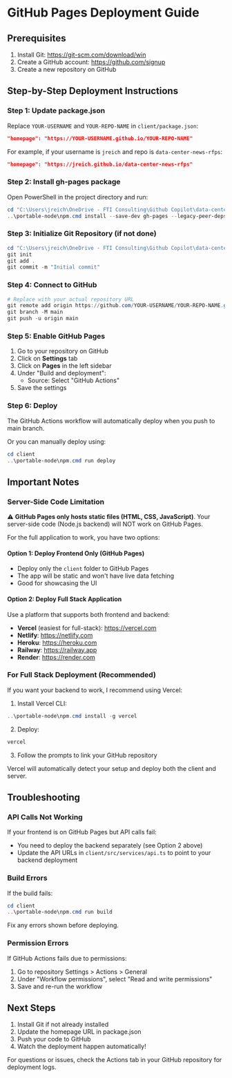 # GitHub Pages Deployment Guide

## Prerequisites
1. Install Git: https://git-scm.com/download/win
2. Create a GitHub account: https://github.com/signup
3. Create a new repository on GitHub

## Step-by-Step Deployment Instructions

### Step 1: Update package.json
Replace `YOUR-USERNAME` and `YOUR-REPO-NAME` in `client/package.json`:
```json
"homepage": "https://YOUR-USERNAME.github.io/YOUR-REPO-NAME"
```

For example, if your username is `jreich` and repo is `data-center-news-rfps`:
```json
"homepage": "https://jreich.github.io/data-center-news-rfps"
```

### Step 2: Install gh-pages package
Open PowerShell in the project directory and run:
```powershell
cd "C:\Users\jreich\OneDrive - FTI Consulting\Github Copilot\data-center-news-rfps\client"
..\portable-node\npm.cmd install --save-dev gh-pages --legacy-peer-deps
```

### Step 3: Initialize Git Repository (if not done)
```powershell
cd "C:\Users\jreich\OneDrive - FTI Consulting\Github Copilot\data-center-news-rfps"
git init
git add .
git commit -m "Initial commit"
```

### Step 4: Connect to GitHub
```powershell
# Replace with your actual repository URL
git remote add origin https://github.com/YOUR-USERNAME/YOUR-REPO-NAME.git
git branch -M main
git push -u origin main
```

### Step 5: Enable GitHub Pages
1. Go to your repository on GitHub
2. Click on **Settings** tab
3. Click on **Pages** in the left sidebar
4. Under "Build and deployment":
   - Source: Select "GitHub Actions"
5. Save the settings

### Step 6: Deploy
The GitHub Actions workflow will automatically deploy when you push to main branch.

Or you can manually deploy using:
```powershell
cd client
..\portable-node\npm.cmd run deploy
```

## Important Notes

### Server-Side Code Limitation
⚠️ **GitHub Pages only hosts static files (HTML, CSS, JavaScript)**. Your server-side code (Node.js backend) will NOT work on GitHub Pages.

For the full application to work, you have two options:

#### Option 1: Deploy Frontend Only (GitHub Pages)
- Deploy only the `client` folder to GitHub Pages
- The app will be static and won't have live data fetching
- Good for showcasing the UI

#### Option 2: Deploy Full Stack Application
Use a platform that supports both frontend and backend:
- **Vercel** (easiest for full-stack): https://vercel.com
- **Netlify**: https://netlify.com
- **Heroku**: https://heroku.com
- **Railway**: https://railway.app
- **Render**: https://render.com

### For Full Stack Deployment (Recommended)

If you want your backend to work, I recommend using Vercel:

1. Install Vercel CLI:
```powershell
..\portable-node\npm.cmd install -g vercel
```

2. Deploy:
```powershell
vercel
```

3. Follow the prompts to link your GitHub repository

Vercel will automatically detect your setup and deploy both the client and server.

## Troubleshooting

### API Calls Not Working
If your frontend is on GitHub Pages but API calls fail:
- You need to deploy the backend separately (see Option 2 above)
- Update the API URLs in `client/src/services/api.ts` to point to your backend deployment

### Build Errors
If the build fails:
```powershell
cd client
..\portable-node\npm.cmd run build
```
Fix any errors shown before deploying.

### Permission Errors
If GitHub Actions fails due to permissions:
1. Go to repository Settings > Actions > General
2. Under "Workflow permissions", select "Read and write permissions"
3. Save and re-run the workflow

## Next Steps
1. Install Git if not already installed
2. Update the homepage URL in package.json
3. Push your code to GitHub
4. Watch the deployment happen automatically!

For questions or issues, check the Actions tab in your GitHub repository for deployment logs.
